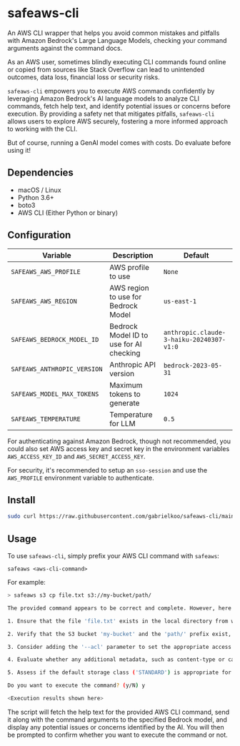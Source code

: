 # safeaws-cli

An AWS CLI wrapper that helps you avoid common mistakes and pitfalls with Amazon Bedrock's Large Language Models, checking your command arguments against the command docs.

As an AWS user, sometimes blindly executing CLI commands found online or copied from sources like Stack Overflow can lead to unintended outcomes, data loss, financial loss or security risks. 

`safeaws-cli` empowers you to execute AWS commands confidently by leveraging Amazon Bedrock's AI language models to analyze CLI commands, fetch help text, and identify potential issues or concerns before execution. By providing a safety net that mitigates pitfalls, `safeaws-cli` allows users to explore AWS securely, fostering a more informed approach to working with the CLI.

But of course, running a GenAI model comes with costs. Do evaluate before using it!

## Dependencies

- macOS / Linux
- Python 3.6+
- boto3
- AWS CLI (Either Python or binary)

## Configuration

Variable | Description | Default
---|---|---
`SAFEAWS_AWS_PROFILE` | AWS profile to use | `None`
`SAFEAWS_AWS_REGION` | AWS region to use for Bedrock Model | `us-east-1`
`SAFEAWS_BEDROCK_MODEL_ID` | Bedrock Model ID to use for AI checking | `anthropic.claude-3-haiku-20240307-v1:0`
`SAFEAWS_ANTHROPIC_VERSION` | Anthropic API version | `bedrock-2023-05-31`
`SAFEAWS_MODEL_MAX_TOKENS` | Maximum tokens to generate | `1024`
`SAFEAWS_TEMPERATURE` | Temperature for LLM | `0.5`

For authenticating against Amazon Bedrock, though not recommended, you could also set AWS access key and secret key in the environment variables `AWS_ACCESS_KEY_ID` and `AWS_SECRET_ACCESS_KEY`.

For security, it's recommended to setup an `sso-session` and use the `AWS_PROFILE` environment variable to authenticate.

## Install

```bash
sudo curl https://raw.githubusercontent.com/gabrielkoo/safeaws-cli/main/safeaws.py -o /usr/local/bin/safeaws && sudo chmod +x /usr/local/bin/safeaws
```

## Usage

To use `safeaws-cli`, simply prefix your AWS CLI command with `safeaws`:

`safeaws <aws-cli-command>`

For example:

```bash
> safeaws s3 cp file.txt s3://my-bucket/path/

The provided command appears to be correct and complete. However, here are a few points to consider:

1. Ensure that the file 'file.txt' exists in the local directory from where the command is being executed.

2. Verify that the S3 bucket 'my-bucket' and the 'path/' prefix exist, and that you have the necessary permissions to upload the file to that location.

3. Consider adding the '--acl' parameter to set the appropriate access control list (ACL) for the uploaded object, if required.

4. Evaluate whether any additional metadata, such as content-type or cache-control, should be set for the uploaded object using the respective parameters.

5. Assess if the default storage class ('STANDARD') is appropriate for your use case, and consider using a different storage class if necessary.

Do you want to execute the command? (y/N) y

<Execution results shown here>
```

The script will fetch the help text for the provided AWS CLI command, send it along with the command arguments to the specified Bedrock model, and display any potential issues or concerns identified by the AI. You will then be prompted to confirm whether you want to execute the command or not.
